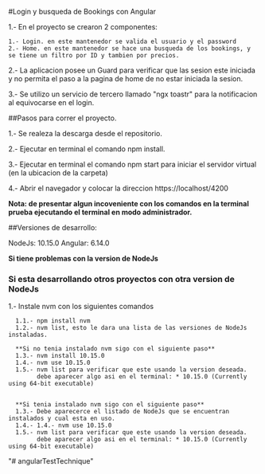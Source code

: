 #Login y busqueda de Bookings con Angular

1.- En el proyecto se crearon 2 componentes:

    1.- Login. en este mantenedor se valida el usuario y el password
    2.- Home. en este mantenedor se hace una busqueda de los bookings, y se tiene un filtro por ID y tambien por precios.
    
2.- La aplicacion posee un Guard para verificar que las sesion este iniciada y no permita el paso a la pagina de home de no estar iniciada la sesion.

3.- Se utilizo un servicio de tercero llamado "ngx toastr" para la notificacion al equivocarse en el login.

##Pasos para correr el proyecto.

1.- Se realeza la descarga desde el repositorio.

2.- Ejecutar en terminal el comando npm install.

3.- Ejecutar en terminal el comando npm start para iniciar el servidor virtual (en la ubicacion de la carpeta)

4.- Abrir el navegador y colocar la direccion https://localhost/4200

  **Nota: de presentar algun incoveniente con los comandos en la terminal prueba ejecutando el terminal en modo administrador.**


##Versiones de desarrollo:

NodeJs: 10.15.0
Angular: 6.14.0

**Si tiene problemas con la version de NodeJs**

### Si esta desarrollando otros proyectos con otra version de NodeJs

1.- Instale nvm con los siguientes comandos
    
      1.1.- npm install nvm 
      1.2.- nvm list, esto le dara una lista de las versiones de NodeJs instaladas.
      
      **Si no tenia instalado nvm sigo con el siguiente paso**
      1.3.- nvm install 10.15.0
      1.4.- nvm use 10.15.0 
      1.5.- nvm list para verificar que este usando la version deseada.
            debe aparecer algo asi en el terminal: * 10.15.0 (Currently using 64-bit executable)
            
            
      **Si tenia instalado nvm sigo con el siguiente paso**
      1.3.- Debe aparecerce el listado de NodeJs que se encuentran instalados y cual esta en uso.
      1.4.- 1.4.- nvm use 10.15.0 
      1.5.- nvm list para verificar que este usando la version deseada.
            debe aparecer algo asi en el terminal: * 10.15.0 (Currently using 64-bit executable)
    
"# angularTestTechnique" 
